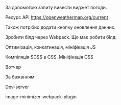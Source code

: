 За допомогою запиту вивести виджет погоди. 

Ресурс API https://openweathermap.org/current

Також потрібно додати кнопку оновлення данних.

Зробити білд через Webpack. 
Що має робити білд:

Оптимізація, конкатинація, мініфікація JS

Компіляція SCSS в CSS. Мініфікація CSS

Вотчер

За бажанням:

Dev-server

image-minimizer-webpack-plugin